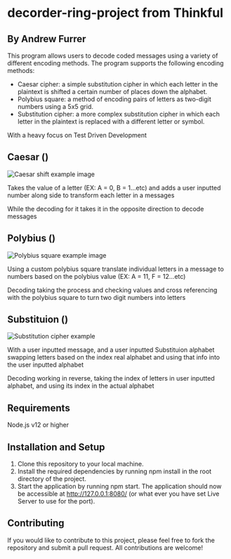 # decorder-ring-project from Thinkful

## By Andrew Furrer

This program allows users to decode coded messages using a variety of different encoding methods. The program supports the following encoding methods:

+ Caesar cipher: a simple substitution cipher in which each letter in the plaintext is shifted a certain number of places down the alphabet.
+ Polybius square: a method of encoding pairs of letters as two-digit numbers using a 5x5 grid.
+ Substitution cipher: a more complex substitution cipher in which each letter in the plaintext is replaced with a different letter or symbol.

With a heavy focus on Test Driven Development

## Caesar ()

![Caesar shift example image](https://i.gyazo.com/9929f55b180d1de03f18b0b0ad87e7f3.png)

Takes the value of a letter (EX: A = 0, B = 1...etc) and adds a user inputted number along side to transform each letter in a messages

While the decoding for it takes it in the opposite direction to decode messages

## Polybius ()

![Polybius square example image](https://i.gyazo.com/749c15280c0cc50bc3caa86a8df2a91d.png)

Using a custom polybius square translate individual letters in a message to numbers based on the polybius value (EX: A = 11, F = 12...etc)

Decoding taking the process and checking values and cross referencing with the polybius square to turn two digit numbers into letters

## Substituion ()

![Substitution cipher example](https://i.gyazo.com/bfe443cb0181f07c8564c0833ae99169.png)

With a user inputted message, and a user inputted Substituion alphabet swapping letters based on the index real alphabet and using that info into the user inputted alphabet

Decoding working in reverse, taking the index of letters in user inputted alphabet, and using its index in the actual alphabet

## Requirements

Node.js v12 or higher

## Installation and Setup

1. Clone this repository to your local machine.
2. Install the required dependencies by running npm install in the root directory of the project.
3. Start the application by running npm start. The application should now be accessible at http://127.0.0.1:8080/ (or what ever you have set Live Server to use for the port).

## Contributing

If you would like to contribute to this project, please feel free to fork the repository and submit a pull request. All contributions are welcome!
